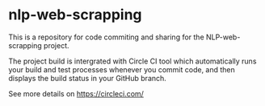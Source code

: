 # nlp-web-scrapping
This is a repository for code commiting and sharing for the NLP-web-scrapping project.

The project build is intergrated with Circle CI tool which automatically runs your build and 
test processes whenever you commit code, and then displays the build status in your GitHub branch.

See more details on https://circleci.com/
